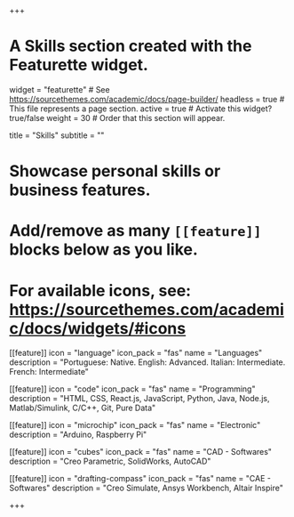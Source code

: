 +++
# A Skills section created with the Featurette widget.
widget = "featurette"  # See https://sourcethemes.com/academic/docs/page-builder/
headless = true  # This file represents a page section.
active = true  # Activate this widget? true/false
weight = 30  # Order that this section will appear.

title = "Skills"
subtitle = ""

# Showcase personal skills or business features.
# 
# Add/remove as many `[[feature]]` blocks below as you like.
# 
# For available icons, see: https://sourcethemes.com/academic/docs/widgets/#icons

[[feature]]
  icon = "language"
  icon_pack = "fas"
  name = "Languages"
  description = "Portuguese: Native. English: Advanced. Italian: Intermediate. French: Intermediate"

[[feature]]
  icon = "code"
  icon_pack = "fas"
  name = "Programming"
  description = "HTML, CSS, React.js, JavaScript, Python, Java, Node.js, Matlab/Simulink, C/C++, Git, Pure Data"
  
[[feature]]
  icon = "microchip"
  icon_pack = "fas"
  name = "Electronic"
  description = "Arduino, Raspberry Pi"
  
[[feature]]
  icon = "cubes"
  icon_pack = "fas"
  name = "CAD - Softwares"
  description = "Creo Parametric, SolidWorks, AutoCAD"
  
[[feature]]
  icon = "drafting-compass"
  icon_pack = "fas"
  name = "CAE - Softwares"
  description = "Creo Simulate, Ansys Workbench, Altair Inspire"

+++
